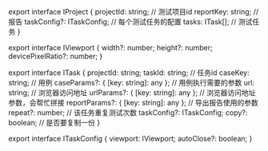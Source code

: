 export interface IProject {
  projectId: string; // 测试项目id
  reportKey: string; // 报告
  taskConfig?: ITaskConfig; // 每个测试任务的配置
  tasks: ITask[]; // 测试任务
}

export interface IViewport {
  width?: number;
  height?: number;
  devicePixelRatio?: number;
}

export interface ITask {
  projectId: string;
  taskId: string; // 任务id
  caseKey: string; // 用例
  caseParams?: { [key: string]: any }; // 用例执行需要的参数
  url: string; // 浏览器访问地址
  urlParams?: { [key: string]: any }; // 浏览器访问地址参数，会帮忙拼接
  reportParams?: { [key: string]: any }; // 导出报告使用的参数
  repeat?: number; // 该任务重复测试次数
  taskConfig?: ITaskConfig;
  copy?: boolean; // 是否要复制一份
}

export interface ITaskConfig {
  viewport: IViewport;
  autoClose?: boolean;
}
